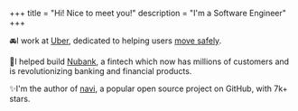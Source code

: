 +++
title = "Hi! Nice to meet you!"
description = "I'm a Software Engineer"
+++

<span class="emoji home-icon">🚘‎</span>I work at [Uber](https://github.com/uber), dedicated to helping users [move safely](https://www.uber.com/br/en/ride/safety).</p>

<span class="emoji home-icon">🏦</span>I helped build [Nubank](https://github.com/nubank), a fintech which now has millions of customers and is revolutionizing banking and financial products.

<span class="emoji home-icon">✨‎</span>I'm the author of [navi](https://github.com/denisidoro/navi), a popular open source project on GitHub, with 7k+ stars.
